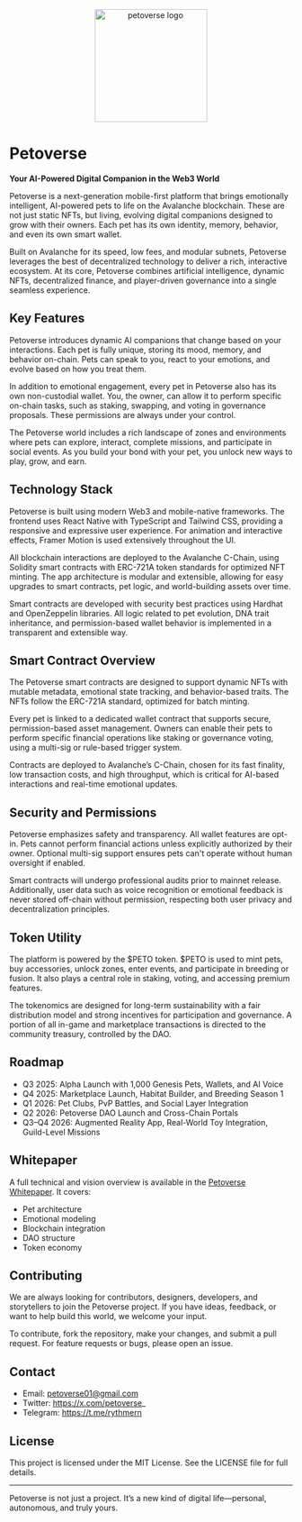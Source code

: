 <div align="center">
  <img width="200" height="200" alt="petoverse logo" src="https://github.com/user-attachments/assets/edce4c7f-86e2-4fca-9a0c-86fbb6e5d85f" />
</div>

# Petoverse

**Your AI-Powered Digital Companion in the Web3 World**

Petoverse is a next-generation mobile-first platform that brings emotionally intelligent, AI-powered pets to life on the Avalanche blockchain. These are not just static NFTs, but living, evolving digital companions designed to grow with their owners. Each pet has its own identity, memory, behavior, and even its own smart wallet.

Built on Avalanche for its speed, low fees, and modular subnets, Petoverse leverages the best of decentralized technology to deliver a rich, interactive ecosystem. At its core, Petoverse combines artificial intelligence, dynamic NFTs, decentralized finance, and player-driven governance into a single seamless experience.

## Key Features

Petoverse introduces dynamic AI companions that change based on your interactions. Each pet is fully unique, storing its mood, memory, and behavior on-chain. Pets can speak to you, react to your emotions, and evolve based on how you treat them.

In addition to emotional engagement, every pet in Petoverse also has its own non-custodial wallet. You, the owner, can allow it to perform specific on-chain tasks, such as staking, swapping, and voting in governance proposals. These permissions are always under your control.

The Petoverse world includes a rich landscape of zones and environments where pets can explore, interact, complete missions, and participate in social events. As you build your bond with your pet, you unlock new ways to play, grow, and earn.

## Technology Stack

Petoverse is built using modern Web3 and mobile-native frameworks. The frontend uses React Native with TypeScript and Tailwind CSS, providing a responsive and expressive user experience. For animation and interactive effects, Framer Motion is used extensively throughout the UI.

All blockchain interactions are deployed to the Avalanche C-Chain, using Solidity smart contracts with ERC-721A token standards for optimized NFT minting. The app architecture is modular and extensible, allowing for easy upgrades to smart contracts, pet logic, and world-building assets over time.

Smart contracts are developed with security best practices using Hardhat and OpenZeppelin libraries. All logic related to pet evolution, DNA trait inheritance, and permission-based wallet behavior is implemented in a transparent and extensible way.

## Smart Contract Overview

The Petoverse smart contracts are designed to support dynamic NFTs with mutable metadata, emotional state tracking, and behavior-based traits. The NFTs follow the ERC-721A standard, optimized for batch minting.

Every pet is linked to a dedicated wallet contract that supports secure, permission-based asset management. Owners can enable their pets to perform specific financial operations like staking or governance voting, using a multi-sig or rule-based trigger system.

Contracts are deployed to Avalanche’s C-Chain, chosen for its fast finality, low transaction costs, and high throughput, which is critical for AI-based interactions and real-time emotional updates.

## Security and Permissions

Petoverse emphasizes safety and transparency. All wallet features are opt-in. Pets cannot perform financial actions unless explicitly authorized by their owner. Optional multi-sig support ensures pets can't operate without human oversight if enabled.

Smart contracts will undergo professional audits prior to mainnet release. Additionally, user data such as voice recognition or emotional feedback is never stored off-chain without permission, respecting both user privacy and decentralization principles.

## Token Utility

The platform is powered by the $PETO token. $PETO is used to mint pets, buy accessories, unlock zones, enter events, and participate in breeding or fusion. It also plays a central role in staking, voting, and accessing premium features.

The tokenomics are designed for long-term sustainability with a fair distribution model and strong incentives for participation and governance. A portion of all in-game and marketplace transactions is directed to the community treasury, controlled by the DAO.

## Roadmap

- Q3 2025: Alpha Launch with 1,000 Genesis Pets, Wallets, and AI Voice
- Q4 2025: Marketplace Launch, Habitat Builder, and Breeding Season 1
- Q1 2026: Pet Clubs, PvP Battles, and Social Layer Integration
- Q2 2026: Petoverse DAO Launch and Cross-Chain Portals
- Q3–Q4 2026: Augmented Reality App, Real-World Toy Integration, Guild-Level Missions

## Whitepaper

A full technical and vision overview is available in the [Petoverse Whitepaper](./petoverse%20whitepaper-.pdf). It covers:
- Pet architecture
- Emotional modeling
- Blockchain integration
- DAO structure
- Token economy

## Contributing

We are always looking for contributors, designers, developers, and storytellers to join the Petoverse project. If you have ideas, feedback, or want to help build this world, we welcome your input.

To contribute, fork the repository, make your changes, and submit a pull request. For feature requests or bugs, please open an issue.

## Contact

- Email: petoverse01@gmail.com
- Twitter: https://x.com/petoverse_
- Telegram: https://t.me/rythmern

## License

This project is licensed under the MIT License. See the LICENSE file for full details.

---

Petoverse is not just a project. It’s a new kind of digital life—personal, autonomous, and truly yours.
